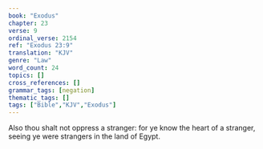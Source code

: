 ```yaml
---
book: "Exodus"
chapter: 23
verse: 9
ordinal_verse: 2154
ref: "Exodus 23:9"
translation: "KJV"
genre: "Law"
word_count: 24
topics: []
cross_references: []
grammar_tags: [negation]
thematic_tags: []
tags: ["Bible","KJV","Exodus"]
---
```

Also thou shalt not oppress a stranger: for ye know the heart of a stranger, seeing ye were strangers in the land of Egypt.
